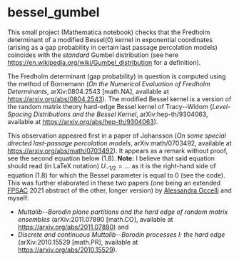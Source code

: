 # bessel_gumbel

This small project (Mathematica notebook) checks that the Fredholm determinant of a modified Bessel(0) kernel in exponential coordinates (arising as a gap probability in certain last passage percolation models) coincides with the *standard* Gumbel distribution (see here https://en.wikipedia.org/wiki/Gumbel_distribution for a definition).  

The Fredholm determinant (gap probability) in question is computed using the method of Bornemann (*On the Numerical Evaluation of Fredholm Determinants*, arXiv:0804.2543 [math.NA], available at https://arxiv.org/abs/0804.2543). The modified Bessel kernel is a version of the random matrix theory hard-edge Bessel kernel of Tracy--Widom (*Level-Spacing Distributions and the Bessel Kernel*, arXiv:hep-th/9304063, available at https://arxiv.org/abs/hep-th/9304063).

This observation appeared first in a paper of Johansson (*On some special directed last-passage percolation models*, arXiv:math/0703492, available at https://arxiv.org/abs/math/0703492). It appears as a remark without proof, see the second equation below (1.8). **Note:** I believe that said equation should read (in LaTeX notation) $U_{-1/2} = ...$ as it is the right-hand side of equation (1.8) for which the Bessel parameter is equal to 0 (see the code). This was further elaborated in these two papers (one being an extended [FPSAC](http://fpsac.org) 2021 abstract of the other, longer version) by [Alessandra Occelli](https://sites.google.com/view/alessandraoccelli/home) and myself: 
  * *Muttalib--Borodin plane partitions and the hard edge of random matrix ensembles* (arXiv:2011.07890 [math.CO], available at https://arxiv.org/abs/2011.07890) and  
  * *Discrete and continuous Muttalib--Borodin processes I: the hard edge* (arXiv:2010.15529 [math.PR], available at https://arxiv.org/abs/2010.15529). 

